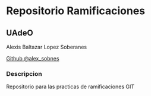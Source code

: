 # Repositorio Ramificaciones
## UAdeO


Alexis Baltazar Lopez Soberanes

[Github  @alex_sobnes](https://github.com/alex_sobnes)

### Descripcion
Repositorio para las practicas de ramificaciones GIT